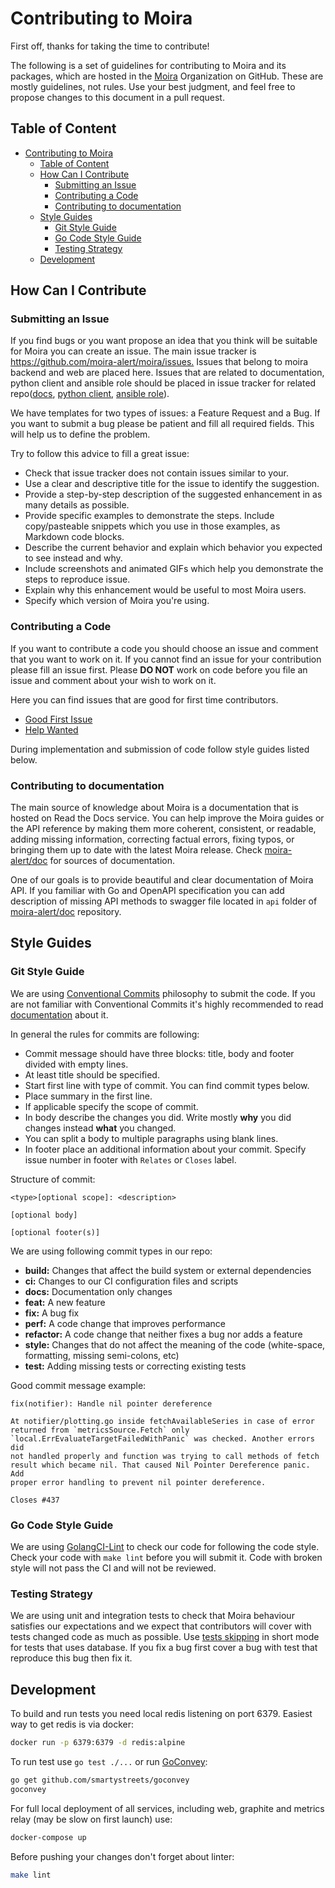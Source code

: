# Contributing to Moira

First off, thanks for taking the time to contribute!

The following is a set of guidelines for contributing to Moira and its packages, which are hosted in the [Moira](https://github.com/moira-alert) Organization on GitHub. These are mostly guidelines, not rules. Use your best judgment, and feel free to propose changes to this document in a pull request.

## Table of Content

- [Contributing to Moira](#contributing-to-moira)
  - [Table of Content](#table-of-content)
  - [How Can I Contribute](#how-can-i-contribute)
    - [Submitting an Issue](#submitting-an-issue)
    - [Contributing a Code](#contributing-a-code)
    - [Contributing to documentation](#contributing-to-documentation)
  - [Style Guides](#style-guides)
    - [Git Style Guide](#git-style-guide)
    - [Go Code Style Guide](#go-code-style-guide)
    - [Testing Strategy](#testing-strategy)
  - [Development](#development)

## How Can I Contribute

### Submitting an Issue

If you find bugs or you want propose an idea that you think will be suitable for Moira you can create an issue. The main issue tracker is <https://github.com/moira-alert/moira/issues.> Issues that belong to moira backend and web are placed here. Issues that are related to documentation, python client and ansible role should be placed in issue tracker for related repo([docs](https://github.com/moira-alert/doc/issues), [python client](https://github.com/moira-alert/python-moira-client/issues), [ansible role](https://github.com/moira-trigger-role/doc/issues)).

We have templates for two types of issues: a Feature Request and a Bug. If you want to submit a bug please be patient and fill all required fields. This will help us to define the problem.

Try to follow this advice to fill a great issue:

- Check that issue tracker does not contain issues similar to your.
- Use a clear and descriptive title for the issue to identify the suggestion.
- Provide a step-by-step description of the suggested enhancement in as many details as possible.
- Provide specific examples to demonstrate the steps. Include copy/pasteable snippets which you use in those examples, as Markdown code blocks.
- Describe the current behavior and explain which behavior you expected to see instead and why.
- Include screenshots and animated GIFs which help you demonstrate the steps to reproduce issue.
- Explain why this enhancement would be useful to most Moira users.
- Specify which version of Moira you're using.

### Contributing a Code

If you want to contribute a code you should choose an issue and comment that you want to work on it. If you cannot find an issue for your contribution please fill an issue first. Please **DO NOT** work on code before you file an issue and comment about your wish to work on it.

Here you can find issues that are good for first time contributors.

- [Good First Issue](https://github.com/moira-alert/moira/issues?q=is%3Aopen+is%3Aissue+label%3A%22good+first+issue%22)
- [Help Wanted](https://github.com/moira-alert/moira/issues?q=is%3Aopen+is%3Aissue+label%3A%22help+wanted%22)

During implementation and submission of code follow style guides listed below.

### Contributing to documentation

The main source of knowledge about Moira is a documentation that is hosted on Read the Docs service. You can help improve the Moira guides or the API reference by making them more coherent, consistent, or readable, adding missing information, correcting factual errors, fixing typos, or bringing them up to date with the latest Moira release. Check [moira-alert/doc](github.com/moira-alert/doc) for sources of documentation.

One of our goals is to provide beautiful and clear documentation of Moira API. If you familiar with Go and OpenAPI specification you can add description of missing API methods to swagger file located in `api` folder of [moira-alert/doc](github.com/moira-alert/doc) repository.

## Style Guides

### Git Style Guide

We are using [Conventional Commits](https://www.conventionalcommits.org/en/v1.0.0/) philosophy to submit the code. If you are not familiar with Conventional Commits it's highly recommended to read [documentation](https://www.conventionalcommits.org/en/v1.0.0/) about it.

In general the rules for commits are following:

- Commit message should have three blocks: title, body and footer divided with empty lines.
- At least title should be specified.
- Start first line with type of commit. You can find commit types below.
- Place summary in the first line.
- If applicable specify the scope of commit.
- In body describe the changes you did. Write mostly **why** you did changes instead **what** you changed.
- You can split a body to multiple paragraphs using blank lines.
- In footer place an additional information about your commit. Specify issue number in footer with `Relates` or `Closes` label.

Structure of commit:

```blank
<type>[optional scope]: <description>

[optional body]

[optional footer(s)]
```

We are using following commit types in our repo:

- **build:** Changes that affect the build system or external dependencies
- **ci:** Changes to our CI configuration files and scripts
- **docs:** Documentation only changes
- **feat:** A new feature
- **fix:** A bug fix
- **perf:** A code change that improves performance
- **refactor:** A code change that neither fixes a bug nor adds a feature
- **style:** Changes that do not affect the meaning of the code (white-space, formatting, missing semi-colons, etc)
- **test:** Adding missing tests or correcting existing tests

Good commit message example:

```blank
fix(notifier): Handle nil pointer dereference

At notifier/plotting.go inside fetchAvailableSeries in case of error
returned from `metricsSource.Fetch` only
`local.ErrEvaluateTargetFailedWithPanic` was checked. Another errors did
not handled properly and function was trying to call methods of fetch
result which became nil. That caused Nil Pointer Dereference panic. Add
proper error handling to prevent nil pointer dereference.

Closes #437
```

### Go Code Style Guide

We are using [GolangCI-Lint](https://github.com/golangci/golangci-lint) to check our code for following the code style. Check your code with `make lint` before you will submit it. Code with broken style will not pass the CI and will not be reviewed.

### Testing Strategy

We are using unit and integration tests to check that Moira behaviour satisfies our expectations and we expect that contributors will cover with tests changed code as much as possible. Use [tests skipping](https://golang.org/pkg/testing/#hdr-Skipping) in short mode for tests that uses database. If you fix a bug first cover a bug with test that reproduce this bug then fix it.

## Development

To build and run tests you need local redis listening on port 6379.
Easiest way to get redis is via docker:

```bash
docker run -p 6379:6379 -d redis:alpine
```

To run test use ``go test ./...`` or run [GoConvey](http://goconvey.co/):

```bash
go get github.com/smartystreets/goconvey
goconvey
```

For full local deployment of all services, including web, graphite and metrics relay (may be slow on first launch) use:

```bash
docker-compose up
```

Before pushing your changes don't forget about linter:

```bash
make lint
```
